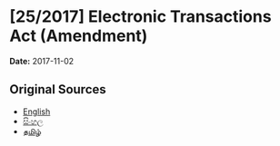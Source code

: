 # [25/2017] Electronic Transactions Act (Amendment)

**Date:** 2017-11-02

## Original Sources

- [English](https://documents.gov.lk/view/acts/2017/11/25-2017_E.pdf)
- [සිංහල](https://documents.gov.lk/view/acts/2017/11/25-2017_S.pdf)
- [தமிழ்](https://documents.gov.lk/view/acts/2017/11/25-2017_T.pdf)

